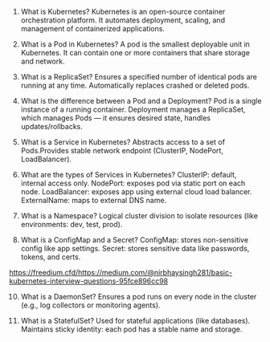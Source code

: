 1. What is Kubernetes?
  Kubernetes is an open-source container orchestration platform.
  It automates deployment, scaling, and management of containerized applications.

2. What is a Pod in Kubernetes?
   A pod is the smallest deployable unit in Kubernetes.
   It can contain one or more containers that share storage and network.

3. What is a ReplicaSet?
   Ensures a specified number of identical pods are running at any time.
   Automatically replaces crashed or deleted pods.

4. What is the difference between a Pod and a Deployment?
   Pod is a single instance of a running container.
   Deployment manages a ReplicaSet, which manages Pods — it ensures desired state, handles updates/rollbacks.

5. What is a Service in Kubernetes?
   Abstracts access to a set of Pods.Provides stable network endpoint (ClusterIP, NodePort, LoadBalancer).

6. What are the types of Services in Kubernetes?
     ClusterIP: default, internal access only.
     NodePort: exposes pod via static port on each node.
     LoadBalancer: exposes app using external cloud load balancer.
     ExternalName: maps to external DNS name.

7. What is a Namespace?
   Logical cluster division to isolate resources (like environments: dev, test, prod).

8. What is a ConfigMap and a Secret?
   ConfigMap: stores non-sensitive config like app settings.
   Secret: stores sensitive data like passwords, tokens, and certs.

https://freedium.cfd/https://medium.com/@nirbhaysingh281/basic-kubernetes-interview-questions-95fce896cc98

10. What is a DaemonSet?
   Ensures a pod runs on every node in the cluster (e.g., log collectors or monitoring agents).

11. What is a StatefulSet?
   Used for stateful applications (like databases).
   Maintains sticky identity: each pod has a stable name and storage.
